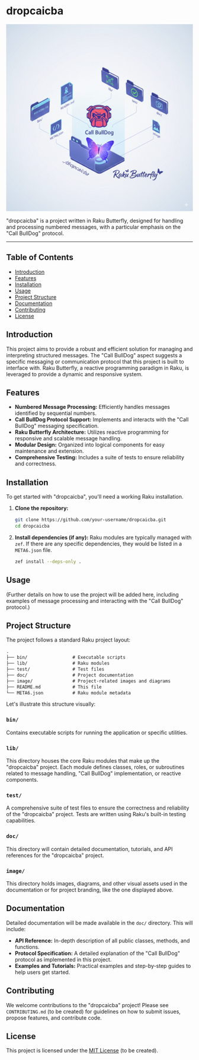 # dropcaicba

![IDECaicba](./matrix/cec/image/logon.jpeg)

"dropcaicba" is a project written in Raku Butterfly, designed for handling and processing numbered messages, with a particular emphasis on the "Call BullDog" protocol.
______

## Table of Contents

- [Introduction](#introduction)
- [Features](#features)
- [Installation](#installation)
- [Usage](#usage)
- [Project Structure](#project-structure)
- [Documentation](#documentation)
- [Contributing](#contributing)
- [License](#license)

## Introduction

This project aims to provide a robust and efficient solution for managing and interpreting structured messages. The "Call BullDog" aspect suggests a specific messaging or communication protocol that this project is built to interface with. Raku Butterfly, a reactive programming paradigm in Raku, is leveraged to provide a dynamic and responsive system.

## Features

*   **Numbered Message Processing:** Efficiently handles messages identified by sequential numbers.
*   **Call BullDog Protocol Support:** Implements and interacts with the "Call BullDog" messaging specification.
*   **Raku Butterfly Architecture:** Utilizes reactive programming for responsive and scalable message handling.
*   **Modular Design:** Organized into logical components for easy maintenance and extension.
*   **Comprehensive Testing:** Includes a suite of tests to ensure reliability and correctness.

## Installation

To get started with "dropcaicba", you'll need a working Raku installation.

1.  **Clone the repository:**
    ```bash
    git clone https://github.com/your-username/dropcaicba.git
    cd dropcaicba
    ```

2.  **Install dependencies (if any):**
    Raku modules are typically managed with `zef`. If there are any specific dependencies, they would be listed in a `META6.json` file.
    ```bash
    zef install --deps-only .
    ```

## Usage

(Further details on how to use the project will be added here, including examples of message processing and interacting with the "Call BullDog" protocol.)

## Project Structure

The project follows a standard Raku project layout:

```
.
├── bin/                 # Executable scripts
├── lib/                 # Raku modules
├── test/                # Test files
├── doc/                 # Project documentation
├── image/               # Project-related images and diagrams
├── README.md            # This file
└── META6.json           # Raku module metadata
```

Let's illustrate this structure visually:



### `bin/`

Contains executable scripts for running the application or specific utilities.

### `lib/`

This directory houses the core Raku modules that make up the "dropcaicba" project. Each module defines classes, roles, or subroutines related to message handling, "Call BullDog" implementation, or reactive components.

### `test/`

A comprehensive suite of test files to ensure the correctness and reliability of the "dropcaicba" project. Tests are written using Raku's built-in testing capabilities.

### `doc/`

This directory will contain detailed documentation, tutorials, and API references for the "dropcaicba" project.

### `image/`

This directory holds images, diagrams, and other visual assets used in the documentation or for project branding, like the one displayed above.

## Documentation

Detailed documentation will be made available in the `doc/` directory. This will include:

*   **API Reference:** In-depth description of all public classes, methods, and functions.
*   **Protocol Specification:** A detailed explanation of the "Call BullDog" protocol as implemented in this project.
*   **Examples and Tutorials:** Practical examples and step-by-step guides to help users get started.

## Contributing

We welcome contributions to the "dropcaicba" project! Please see `CONTRIBUTING.md` (to be created) for guidelines on how to submit issues, propose features, and contribute code.

## License

This project is licensed under the [MIT License](LICENSE.md) (to be created).